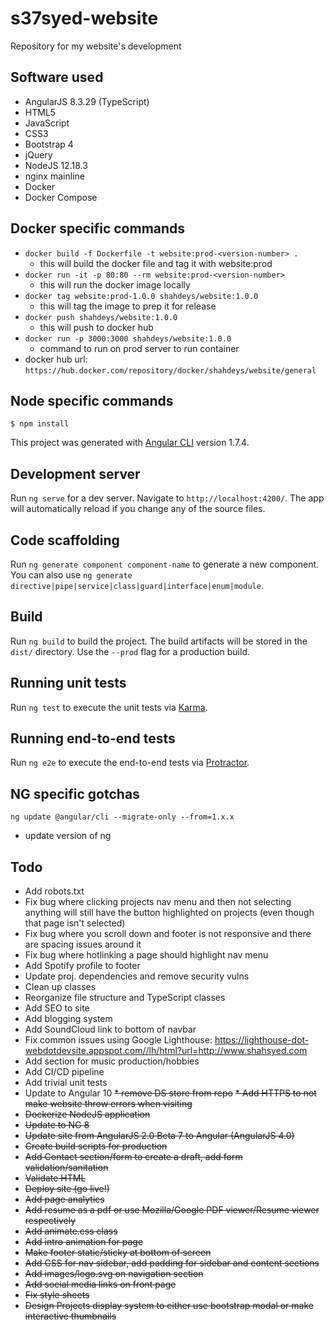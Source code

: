 # s37syed-website  
Repository for my website's development

## Software used  
* AngularJS 8.3.29 (TypeScript)  
* HTML5  
* JavaScript  
* CSS3  
* Bootstrap 4  
* jQuery 
* NodeJS 12.18.3
* nginx mainline
* Docker
* Docker Compose

## Docker specific commands  
- `docker build -f Dockerfile -t website:prod-<version-number> .`
   - this will build the docker file and tag it with website:prod<version-number>
- `docker run -it -p 80:80 --rm website:prod-<version-number>`
   - this will run the docker image locally
- `docker tag website:prod-1.0.0 shahdeys/website:1.0.0`
   - this will tag the image to prep it for release
- `docker push shahdeys/website:1.0.0`
   - this will push to docker hub
- `docker run -p 3000:3000 shahdeys/website:1.0.0`
   - command to run on prod server to run container
- docker hub url: `https://hub.docker.com/repository/docker/shahdeys/website/general`

## Node specific commands
`$ npm install`  

This project was generated with [Angular CLI](https://github.com/angular/angular-cli) version 1.7.4.

## Development server

Run `ng serve` for a dev server. Navigate to `http://localhost:4200/`. The app will automatically reload if you change any of the source files.

## Code scaffolding

Run `ng generate component component-name` to generate a new component. You can also use `ng generate directive|pipe|service|class|guard|interface|enum|module`.

## Build

Run `ng build` to build the project. The build artifacts will be stored in the `dist/` directory. Use the `--prod` flag for a production build.

## Running unit tests

Run `ng test` to execute the unit tests via [Karma](https://karma-runner.github.io).

## Running end-to-end tests

Run `ng e2e` to execute the end-to-end tests via [Protractor](http://www.protractortest.org/).

## NG specific gotchas
`ng update @angular/cli --migrate-only --from=1.x.x`
 * update version of ng 

## Todo
* Add robots.txt
* Fix bug where clicking projects nav menu and then not selecting anything will still have the button highlighted on projects (even though that page isn't selected)
* Fix bug where you scroll down and footer is not responsive and there are spacing issues around it
* Fix bug where hotlinking a page should highlight nav menu 
* Add Spotify profile to footer
* Update proj. dependencies and remove security vulns
* Clean up classes
* Reorganize file structure and TypeScript classes  
* Add SEO to site
* Add blogging system 
* Add SoundCloud link to bottom of navbar
* Fix common issues using Google Lighthouse: https://lighthouse-dot-webdotdevsite.appspot.com//lh/html?url=http://www.shahsyed.com
* Add section for music production/hobbies  
* Add CI/CD pipeline
* Add trivial unit tests
* Update to Angular 10
~~* remove DS store from repo~~
~~* Add HTTPS to not make website throw errors when visiting~~
* ~~Dockerize NodeJS application~~
* ~~Update to NG 8~~
* ~~Update site from AngularJS 2.0 Beta 7 to Angular (AngularJS 4.0)~~
* ~~Create build scripts for production~~
* ~~Add Contact section/form to create a draft, add form validation/sanitation~~
* ~~Validate HTML~~  
* ~~Deploy site (go live!)~~  
* ~~Add page analytics~~  
* ~~Add resume as a pdf or use Mozilla/Google PDF viewer/Resume viewer respectively~~  
* ~~Add animate.css class~~  
* ~~Add intro animation for page~~  
* ~~Make footer static/sticky at bottom of screen~~  
* ~~Add CSS for nav sidebar, add padding for sidebar and content sections~~  
* ~~Add images/logo.svg on navigation section~~  
* ~~Add social media links on front page~~  
* ~~Fix style sheets~~  
* ~~Design Projects display system to either use bootstrap modal or make interactive thumbnails~~  
